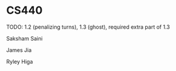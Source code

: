 # CS440
TODO: 1.2 (penalizing turns), 1.3 (ghost), required extra part of 1.3

Saksham Saini

James Jia

Ryley Higa
